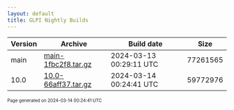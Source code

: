 ```yaml
---
layout: default
title: GLPI Nightly Builds
---
```


Version|Archive|Build date|Size
---|---|---|---
main|[main-1fbc2f8.tar.gz](main-1fbc2f8.tar.gz)|2024-03-13 00:29:11 UTC|77261565
10.0|[10.0-66aff37.tar.gz](10.0-66aff37.tar.gz)|2024-03-14 00:24:41 UTC|59772976

<font size="1">Page generated on 2024-03-14 00:24:41 UTC</font>
